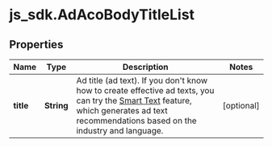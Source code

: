 # js_sdk.AdAcoBodyTitleList

## Properties
Name | Type | Description | Notes
------------ | ------------- | ------------- | -------------
**title** | **String** | Ad title (ad text). If you don&#x27;t know how to create effective ad texts, you can try the [Smart Text](https://ads.tiktok.com/marketing_api/docs?id&#x3D;1739084248002626) feature, which generates ad text recommendations based on the industry and language. | [optional] 
